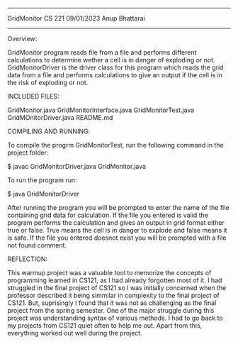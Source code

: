 ****************************************

GridMonitor 
CS 221
09/01/2023
Anup Bhattarai 

****************************************

Overview:

GridMonitor program reads file from a file and performs different calculations to determine wether a cell is in danger of exploding or not. 
GridMonitorDriver is the driver class for this program which reads the grid data from a file and performs calculations to give an output if the cell is in the risk of exploding or not. 


INCLUDED FILES:

GridMonitor.java
GridMonitorInterface.java
GridMonitorTest.java
GridMOnitorDriver.java
README.md

COMPILING AND RUNNING:

To compile the progrm GridMonitorTest, run the following command in the project folder:

$ javac GridMonitorDriver.java GridMonitor.java

To run the program run:

$ java GridMonitorDriver

After running the program you will be prompted to enter the name of the file containing grid data for calculation. If the file you entered is valid the program performs the calculation and gives an output in grid format either true or false. True means the cell is in danger to explode and false means it is safe. If the file you entered doesnot exist you will be prompted with a file not found comment. 


REFLECTION:

This warmup project was a valuable tool to memorize the concepts of programming learned in CS121, as I had already forgotten most of it. I had struggled in the final project of CS121 so I was initially concerned when the professor described it being simmilar in complexity to the final project of CS121. But, suprisingly I found that it was not as challenging as the final project from the spring semester. One of the major struggle during this project was understanding syntax of various methods. I had to go back to my projects from CS121 quiet often to help me out. Apart from this, everything worked out well during the project.
